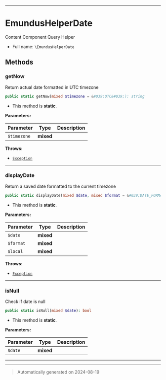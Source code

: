***

# EmundusHelperDate

Content Component Query Helper



* Full name: `\EmundusHelperDate`




## Methods


### getNow

Return actual date formatted in UTC timezone

```php
public static getNow(mixed $timezone = &#039;UTC&#039;): string
```



* This method is **static**.




**Parameters:**

| Parameter | Type | Description |
|-----------|------|-------------|
| `$timezone` | **mixed** |  |




**Throws:**

- [`Exception`](./Exception.md)



***

### displayDate

Return a saved date formatted to the current timezone

```php
public static displayDate(mixed $date, mixed $format = &#039;DATE_FORMAT_LC2&#039;, mixed $local = 1): string
```



* This method is **static**.




**Parameters:**

| Parameter | Type | Description |
|-----------|------|-------------|
| `$date` | **mixed** |  |
| `$format` | **mixed** |  |
| `$local` | **mixed** |  |




**Throws:**

- [`Exception`](./Exception.md)



***

### isNull

Check if date is null

```php
public static isNull(mixed $date): bool
```



* This method is **static**.




**Parameters:**

| Parameter | Type | Description |
|-----------|------|-------------|
| `$date` | **mixed** |  |





***


***
> Automatically generated on 2024-08-19
